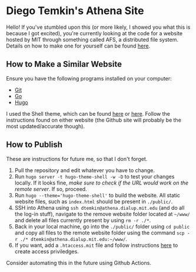 # Diego Temkin's Athena Site

Hello! If you've stumbled upon this (or more likely, I showed you what this is because I got excited), you're currently looking at the code for a website hosted by MIT through something called AFS, a distributed file system. Details on how to make one for yourself can be found [here](http://kb.mit.edu/confluence/x/Ep47).

## How to Make a Similar Website

Ensure you have the following programs installed on your computer:

 - [Git](https://git-scm.com/)
 - [Go](https://go.dev/)
 - [Hugo](https://gohugo.io/)

I used the Shell theme, which can be found [here](https://themes.gohugo.io/themes/hugo-theme-shell/) or [here](https://github.com/Yukuro/hugo-theme-shell). Follow the instructions found on either website (the Github site will probably be the most updated/accurate though).

## How to Publish

These are instructions for future me, so that I don't forget.

 1. Pull the repository and edit whatever you have to change.
 2. Run `hugo server -t hugo-theme-shell -w -D` to test your changes locally. If it looks fine, *make sure to check if the URL would work on the remote server*. If so, proceed.
 3. Run `hugo --theme='hugo-theme-shell'` to build the website. All static website files, such as `index.html` should be present in `./public/`.
 4. SSH into Athena using `ssh dtemkin@athena.dialup.mit.edu` (and do all the log-in stuff), navigate to the remove website folder located at `~/www/` and delete all files currently present by using `rm -r ./*`.
 5. Back in your local machine, go into the `./public/` folder using `cd public` and copy all files to the remote website folder using the command `scp -r ./* dtemkin@athena.dialup.mit.edu:~/www/`.
 6. If you want, add a `.htaccess.mit` file and follow instructions [here](http://kb.mit.edu/confluence/x/ApMBCQ) to create access priviledges.

Consider automating this in the future using Github Actions.

